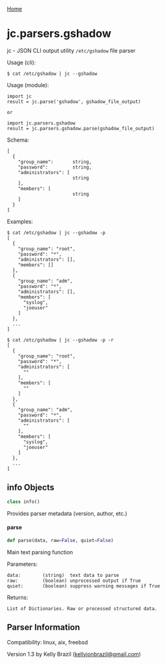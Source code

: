 [Home](https://kellyjonbrazil.github.io/jc/)
<a id="jc.parsers.gshadow"></a>

# jc.parsers.gshadow

jc - JSON CLI output utility `/etc/gshadow` file parser

Usage (cli):

    $ cat /etc/gshadow | jc --gshadow

Usage (module):

    import jc
    result = jc.parse('gshadow', gshadow_file_output)

    or

    import jc.parsers.gshadow
    result = jc.parsers.gshadow.parse(gshadow_file_output)

Schema:

    [
      {
        "group_name":       string,
        "password":         string,
        "administrators": [
                            string
        ],
        "members": [
                            string
        ]
      }
    ]

Examples:

    $ cat /etc/gshadow | jc --gshadow -p
    [
      {
        "group_name": "root",
        "password": "*",
        "administrators": [],
        "members": []
      },
      {
        "group_name": "adm",
        "password": "*",
        "administrators": [],
        "members": [
          "syslog",
          "joeuser"
        ]
      },
      ...
    ]

    $ cat /etc/gshadow | jc --gshadow -p -r
    [
      {
        "group_name": "root",
        "password": "*",
        "administrators": [
          ""
        ],
        "members": [
          ""
        ]
      },
      {
        "group_name": "adm",
        "password": "*",
        "administrators": [
          ""
        ],
        "members": [
          "syslog",
          "joeuser"
        ]
      },
      ...
    ]

<a id="jc.parsers.gshadow.info"></a>

## info Objects

```python
class info()
```

Provides parser metadata (version, author, etc.)

<a id="jc.parsers.gshadow.parse"></a>

#### parse

```python
def parse(data, raw=False, quiet=False)
```

Main text parsing function

Parameters:

    data:        (string)  text data to parse
    raw:         (boolean) unprocessed output if True
    quiet:       (boolean) suppress warning messages if True

Returns:

    List of Dictionaries. Raw or processed structured data.

## Parser Information
Compatibility:  linux, aix, freebsd

Version 1.3 by Kelly Brazil (kellyjonbrazil@gmail.com)
